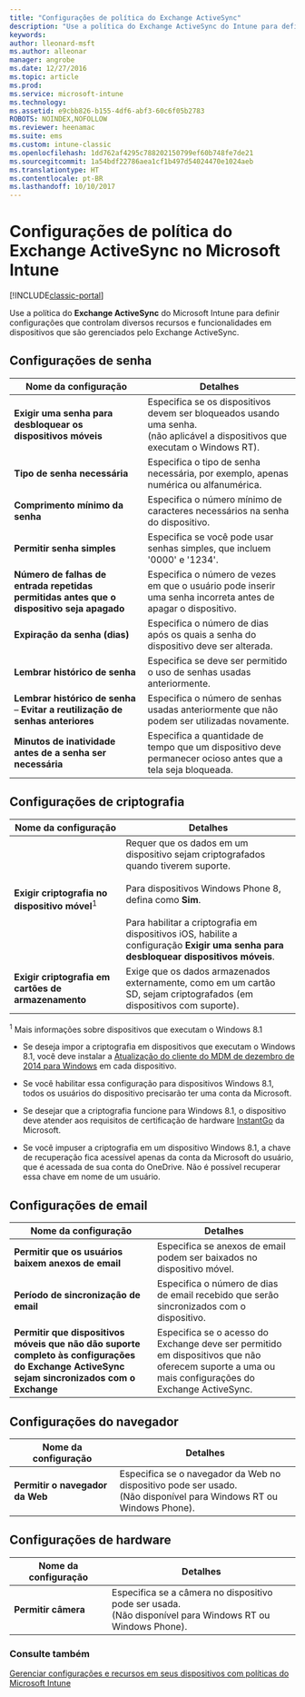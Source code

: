 ```yaml
---
title: "Configurações de política do Exchange ActiveSync"
description: "Use a política do Exchange ActiveSync do Intune para definir as configurações que permitem controlar recursos e funcionalidades em dispositivos gerenciados pelo Exchange ActiveSync."
keywords: 
author: lleonard-msft
ms.author: alleonar
manager: angrobe
ms.date: 12/27/2016
ms.topic: article
ms.prod: 
ms.service: microsoft-intune
ms.technology: 
ms.assetid: e9cbb826-b155-4df6-abf3-60c6f05b2783
ROBOTS: NOINDEX,NOFOLLOW
ms.reviewer: heenamac
ms.suite: ems
ms.custom: intune-classic
ms.openlocfilehash: 1dd762af4295c788202150799ef60b748fe7de21
ms.sourcegitcommit: 1a54bdf22786aea1cf1b497d54024470e1024aeb
ms.translationtype: HT
ms.contentlocale: pt-BR
ms.lasthandoff: 10/10/2017
---
```

# <a name="exchange-activesync-policy-settings-in-microsoft-intune"></a>Configurações de política do Exchange ActiveSync no Microsoft Intune

[!INCLUDE[classic-portal](../includes/classic-portal.md)]

Use a política do **Exchange ActiveSync** do Microsoft Intune para definir configurações que controlam diversos recursos e funcionalidades em dispositivos que são gerenciados pelo Exchange ActiveSync.


## <a name="password-settings"></a>Configurações de senha

|Nome da configuração|Detalhes
|----------------|---|
|**Exigir uma senha para desbloquear os dispositivos móveis**|Especifica se os dispositivos devem ser bloqueados usando uma senha.<br>(não aplicável a dispositivos que executam o Windows RT).|
|**Tipo de senha necessária**|Especifica o tipo de senha necessária, por exemplo, apenas numérica ou alfanumérica.|
|**Comprimento mínimo da senha**|Especifica o número mínimo de caracteres necessários na senha do dispositivo.|
|**Permitir senha simples**|Especifica se você pode usar senhas simples, que incluem '0000' e '1234'.|
|**Número de falhas de entrada repetidas permitidas antes que o dispositivo seja apagado**|Especifica o número de vezes em que o usuário pode inserir uma senha incorreta antes de apagar o dispositivo.|
|**Expiração da senha (dias)**|Especifica o número de dias após os quais a senha do dispositivo deve ser alterada.
|**Lembrar histórico de senha**|Especifica se deve ser permitido o uso de senhas usadas anteriormente.|
|**Lembrar histórico de senha** – **Evitar a reutilização de senhas anteriores**|Especifica o número de senhas usadas anteriormente que não podem ser utilizadas novamente.|
|**Minutos de inatividade antes de a senha ser necessária**|Especifica a quantidade de tempo que um dispositivo deve permanecer ocioso antes que a tela seja bloqueada.

## <a name="encryption-settings"></a>Configurações de criptografia

|Nome da configuração|Detalhes|
|----------------|---|
|**Exigir criptografia no dispositivo móvel**<sup>1</sup>|Requer que os dados em um dispositivo sejam criptografados quando tiverem suporte.<br><br>Para dispositivos Windows Phone 8, defina como **Sim**.<br /><br />Para habilitar a criptografia em dispositivos iOS, habilite a configuração **Exigir uma senha para desbloquear dispositivos móveis**.|
|**Exigir criptografia em cartões de armazenamento**|Exige que os dados armazenados externamente, como em um cartão SD, sejam criptografados (em dispositivos com suporte).
<sup>1</sup> Mais informações sobre dispositivos que executam o Windows 8.1

-   Se deseja impor a criptografia em dispositivos que executam o Windows 8.1, você deve instalar a [Atualização do cliente do MDM de dezembro de 2014 para Windows](https://support.microsoft.com/kb/3013816) em cada dispositivo.

-   Se você habilitar essa configuração para dispositivos Windows 8.1, todos os usuários do dispositivo precisarão ter uma conta da Microsoft.

-   Se desejar que a criptografia funcione para Windows 8.1, o dispositivo deve atender aos requisitos de certificação de hardware [InstantGo](http://blogs.windows.com/bloggingwindows/2014/06/19/instantgo-a-better-way-to-sleep/) da Microsoft.

-   Se você impuser a criptografia em um dispositivo Windows 8.1, a chave de recuperação fica acessível apenas da conta da Microsoft do usuário, que é acessada de sua conta do OneDrive. Não é possível recuperar essa chave em nome de um usuário.

## <a name="email-settings"></a>Configurações de email

|Nome da configuração|Detalhes
|----------------|---|
|**Permitir que os usuários baixem anexos de email**|Especifica se anexos de email podem ser baixados no dispositivo móvel.|
|**Período de sincronização de email**|Especifica o número de dias de email recebido que serão sincronizados com o dispositivo.
|**Permitir que dispositivos móveis que não dão suporte completo às configurações do Exchange ActiveSync sejam sincronizados com o Exchange**|Especifica se o acesso do Exchange deve ser permitido em dispositivos que não oferecem suporte a uma ou mais configurações do Exchange ActiveSync.

## <a name="browser-settings"></a>Configurações do navegador

|Nome da configuração|Detalhes
|----------------|---|
|**Permitir o navegador da Web**|Especifica se o navegador da Web no dispositivo pode ser usado.<br>(Não disponível para Windows RT ou Windows Phone).

## <a name="hardware-settings"></a>Configurações de hardware

|Nome da configuração|Detalhes
|----------------|---|
|**Permitir câmera**|Especifica se a câmera no dispositivo pode ser usada.<br>(Não disponível para Windows RT ou Windows Phone).



### <a name="see-also"></a>Consulte também
[Gerenciar configurações e recursos em seus dispositivos com políticas do Microsoft Intune](manage-settings-and-features-on-your-devices-with-microsoft-intune-policies.md)
